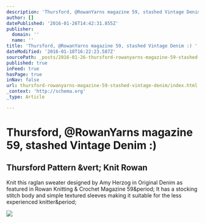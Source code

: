 ```yaml
---
description: 'Thursford, @RowanYarns magazine 59, stashed Vintage Denim :)'
author: []
datePublished: '2016-01-26T14:42:31.855Z'
publisher:
  domain: ''
  name: ''
title: 'Thursford, @RowanYarns magazine 59, stashed Vintage Denim :) '
dateModified: '2016-01-18T16:22:23.587Z'
sourcePath: _posts/2016-01-26-thursford-rowanyarns-magazine-59-stashed-vintage-denim.md
published: true
inFeed: true
hasPage: true
inNav: false
url: thursford-rowanyarns-magazine-59-stashed-vintage-denim/index.html
_context: 'http://schema.org'
_type: Article

---
```

# Thursford, @RowanYarns magazine 59, stashed Vintage Denim :) 

<article style=""><h1>Thursford Pattern &amp;vert; Knit Rowan</h1><p>Knit this raglan sweater designed by Amy Herzog in Original Denim as featured in Rowan Knitting &amp; Crochet Magazine 59&amp;period; It has a stocking stitch body and simple textured sleeves making it suitable for the less experienced knitter&amp;period;</p><img src="http://www.knitrowan.com/files/imagecache/yarn_detail/patterns/Thursford%201.jpg" /></article>